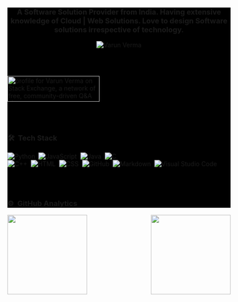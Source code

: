 <div style="background-color:black">
<h3 align="center">A Software Solution Provider from India. Having extensive knowledge of Cloud | Web Solutions. Love to design Software solutions irrespective of technology.</h3>
<p align="center"> <img src="https://komarev.com/ghpvc/?username=vermavarun&label=Profile%20views&color=0e75b6&style=flat" alt="Varun Verma" /> </p>

<br><br>

  <a href="https://stackexchange.com/users/2966471/varun-verma"><img src="https://stackexchange.com/users/flair/2966471.png" width="208" height="58" alt="profile for Varun Verma on Stack Exchange, a network of free, community-driven Q&amp;A sites" title="profile for Varun Verma on Stack Exchange, a network of free, community-driven Q&amp;A sites" /></a>
      
  
  <br><br>
  
### 🛠 &nbsp;Tech Stack

![Python](https://img.shields.io/badge/-Python-05122A?style=flat&logo=python)&nbsp;
![JavaScript](https://img.shields.io/badge/-JavaScript-05122A?style=flat&logo=javascript)&nbsp;
![Java](https://img.shields.io/badge/-Java-05122A?style=flat&logo=Java&logoColor=FFA518)&nbsp;
![C](https://img.shields.io/badge/-C-05122A?style=flat&logo=C&logoColor=A8B9CC)\
![C++](https://img.shields.io/badge/-C++-05122A?style=flat&logo=C%2B%2B&logoColor=00599C)&nbsp;
![HTML](https://img.shields.io/badge/-HTML-05122A?style=flat&logo=HTML5)&nbsp;
![CSS](https://img.shields.io/badge/-CSS-05122A?style=flat&logo=CSS3&logoColor=1572B6)&nbsp;
![GitHub](https://img.shields.io/badge/-GitHub-05122A?style=flat&logo=github)&nbsp;
![Markdown](https://img.shields.io/badge/-Markdown-05122A?style=flat&logo=markdown)&nbsp;
![Visual Studio Code](https://img.shields.io/badge/-Visual%20Studio%20Code-05122A?style=flat&logo=visual-studio-code&logoColor=007ACC)

<br><br>
### ⚙️ &nbsp;GitHub Analytics

<p align="left">
<a href="https://github.com/vermavarun">
  <img height="180em" align="left" src="https://github-readme-stats-eight-theta.vercel.app/api?username=vermavarun&show_icons=true&theme=algolia&include_all_commits=true&count_private=true"/>
  <img height="180em" align="right" src="https://github-readme-stats-eight-theta.vercel.app/api/top-langs/?username=vermavarun&layout=compact&langs_count=20&theme=algolia"/>
</a>
</p>

</div>
